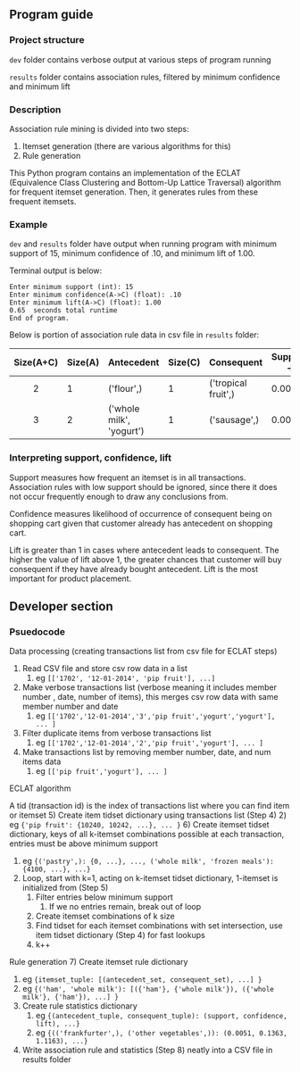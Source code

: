 ## Program guide

### Project structure
`dev` folder contains verbose output at various steps of program running

`results` folder contains association rules, filtered by minimum confidence
and minimum lift
### Description
Association rule mining is divided into two steps:
1) Itemset generation (there are various algorithms for this)
2) Rule generation

This Python program contains an implementation of the ECLAT 
(Equivalence Class Clustering and Bottom-Up Lattice Traversal) algorithm for
frequent itemset generation. Then, it generates rules from these frequent
itemsets.
### Example
`dev` and `results` folder have output when running program with minimum
support of 15, minimum confidence of .10, and minimum lift of 1.00.

Terminal output is below:
```
Enter minimum support (int): 15
Enter minimum confidence(A->C) (float): .10
Enter minimum lift(A->C) (float): 1.00
0.65  seconds total runtime
End of program.
```
Below is portion of association rule data in csv file in `results` folder:

|Size(A+C)|Size(A)|Antecedent|Size(C)|Consequent|Support(A->C|Confidence(A->C)|Lift(A->C) |
|:----:|----|----|----|----|----|----|----|
|2|1|('flour',)|1|('tropical fruit',)|0.0011|0.1096|1.6171|
|3|2|('whole milk', 'yogurt')| 1|('sausage',)|0.0015|0.1317|2.1829



### Interpreting support, confidence, lift
Support measures how frequent an itemset is in all transactions.
Association rules with low support should be ignored, since there
it does not occur frequently enough to draw any conclusions from.

Confidence measures likelihood of occurrence of consequent being on shopping
cart given that customer already has antecedent on shopping cart.

Lift is greater than 1 in cases where antecedent leads to consequent.
The higher the value of lift above 1, the greater chances that customer
will buy consequent if they have already bought antecedent.
Lift is the most important for product placement.


## Developer section

### Psuedocode
Data processing (creating transactions list from csv file for ECLAT steps)
1) Read CSV file and store csv row data in a list
   1) eg `[['1702', '12-01-2014', 'pip fruit'], ...]`
2) Make verbose transactions list (verbose meaning it includes member number
   , date, number of items), this merges csv row data with same member
   number and date
   1) eg `[['1702','12-01-2014','3','pip fruit','yogurt','yogurt'], ... ]`
3) Filter duplicate items from verbose transactions list
   1) eg `[['1702','12-01-2014','2','pip fruit','yogurt'], ... ]`
4) Make transactions list by removing member number, date, and num items data
   1) eg `[['pip fruit','yogurt'], ... ]`

ECLAT algorithm

A tid (transaction id) is the index of transactions list where you can
find item or itemset
5) Create item tidset dictionary using transactions list (Step 4)
   2) eg `{'pip fruit': {10240, 10242, ...}, ... }`
6) Create itemset tidset dictionary, keys of all k-itemset combinations
   possible at each transaction, entries must be above minimum support
   1) eg `{('pastry',): {0, ...}, ...,
      ('whole milk', 'frozen meals'): {4100, ...}, ...}`
   2) Loop, start with k=1, acting on k-itemset tidset dictionary,
      1-itemset is initialized from (Step 5)
      1) Filter entries below minimum support
         1) If we no entries remain, break out of loop
      2) Create itemset combinations of k size
      3) Find tidset for each itemset combinations with set intersection, use
         item tidset dictionary (Step 4) for fast lookups
      4) k++


Rule generation
7) Create itemset rule dictionary
   1) eg `{itemset_tuple: [(antecedent_set, consequent_set), ...] }`
   2) eg `{('ham', 'whole milk'):
      [({'ham'}, {'whole milk'}), ({'whole milk'}, {'ham'}), ...] }`
8) Create rule statistics dictionary
   1) eg `{(antecedent_tuple, consequent_tuple):
      (support, confidence, lift), ...}`
   2) eg `{(('frankfurter',), ('other vegetables',)):
      (0.0051, 0.1363, 1.1163), ...}`
9) Write association rule and statistics (Step 8) neatly into a CSV file
in results folder